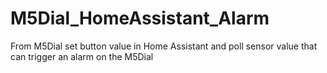 # M5Dial_HomeAssistant_Alarm
From M5Dial set button value in Home Assistant and poll sensor value that can trigger an alarm on the M5Dial
